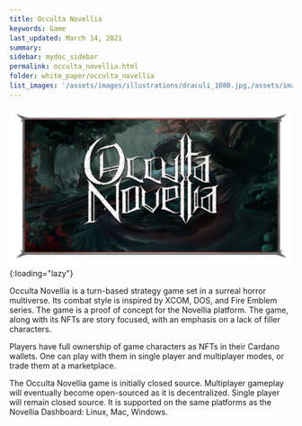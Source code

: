 ```yaml
---
title: Occulta Novellia
keywords: Game
last_updated: March 14, 2021
summary: 
sidebar: mydoc_sidebar
permalink: occulta_novellia.html
folder: white_paper/occulta_novellia
list_images: '/assets/images/illustrations/draculi_1080.jpg,/assets/images/illustrations/laurence_the_duelist_1080.jpg,/assets/images/illustrations/iscara_the_ten_thousand_guns_1080.jpg,/assets/images/illustrations/alpha_draculi_1080.jpg'
---
```


![Occulta Novellia Logo](/assets/images/occulta_novellia_logo.png){:loading="lazy"}

Occulta Novellia is a turn-based strategy game set in a surreal horror multiverse. Its combat style is inspired by XCOM, DOS, and Fire Emblem series. The game is a proof of concept for the Novellia platform. The game, along with its NFTs are story focused, with an emphasis on a lack of filler characters.

Players have full ownership of game characters as NFTs in their Cardano wallets. One can play with them in single player and multiplayer modes, or trade them at a marketplace.

The Occulta Novellia game is initially closed source. Multiplayer gameplay will eventually become open-sourced as it is decentralized. Single player will remain closed source. It is supported on the same platforms as the Novellia Dashboard: Linux, Mac, Windows.
